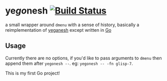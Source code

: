 ye*go*nesh [![Build Status](https://travis-ci.org/Klowner/yegonesh.svg?branch=master)](https://travis-ci.org/Klowner/yegonesh)
==========

a small wrapper around `dmenu` with a sense of history, basically a reimplementation of [yeganesh](http://dmwit.com/yeganesh) except written in [Go](http://golang.org/)

Usage
-----
Currently there are no options, if you'd like to pass arguments to `dmenu` then append them after `yegonesh --`. eg: `yegonesh -- -fn glisp-7`.


This is my first Go project!
